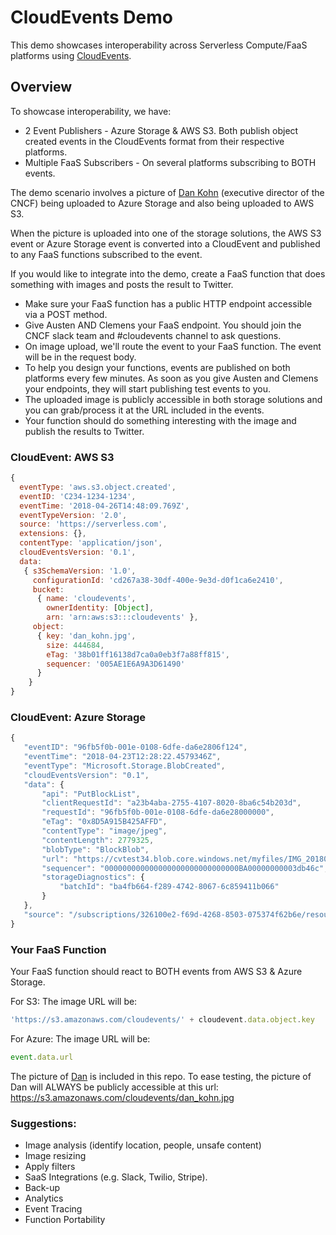 # CloudEvents Demo

This demo showcases interoperability across Serverless Compute/FaaS platforms using [CloudEvents](https://www.github.com/cloudevents/spec).

## Overview

To showcase interoperability, we have:

* 2 Event Publishers - Azure Storage & AWS S3.  Both publish object created events in the CloudEvents format from their respective platforms.
* Multiple FaaS Subscribers - On several platforms subscribing to BOTH events.

The demo scenario involves a picture of [Dan Kohn](./dan_kohn.jpg) (executive director of the CNCF) being uploaded to Azure Storage and also being uploaded to AWS S3.  

When the picture is uploaded into one of the storage solutions, the AWS S3 event or Azure Storage event is converted into a CloudEvent and published to any FaaS functions subscribed to the event.

If you would like to integrate into the demo, create a FaaS function that does something with images and posts the result to Twitter.

* Make sure your FaaS function has a public HTTP endpoint accessible via a POST method.
* Give Austen AND Clemens your FaaS endpoint.  You should join the CNCF slack team and #cloudevents channel to ask questions.
* On image upload, we'll route the event to your FaaS function.  The event will be in the request body.
* To help you design your functions, events are published on both platforms every few minutes.  As soon as you give Austen and Clemens your endpoints, they will start publishing test events to you.
* The uploaded image is publicly accessible in both storage solutions and you can grab/process it at the URL included in the events.
* Your function should do something interesting with the image and publish the results to Twitter.

### CloudEvent: AWS S3

```javascript
{
  eventType: 'aws.s3.object.created',
  eventID: 'C234-1234-1234',
  eventTime: '2018-04-26T14:48:09.769Z',
  eventTypeVersion: '2.0',
  source: 'https://serverless.com',
  extensions: {},
  contentType: 'application/json',
  cloudEventsVersion: '0.1',
  data:
   { s3SchemaVersion: '1.0',
     configurationId: 'cd267a38-30df-400e-9e3d-d0f1ca6e2410',
     bucket:
      { name: 'cloudevents',
        ownerIdentity: [Object],
        arn: 'arn:aws:s3:::cloudevents' },
     object:
      { key: 'dan_kohn.jpg',
        size: 444684,
        eTag: '38b01ff16138d7ca0a0eb3f7a88ff815',
        sequencer: '005AE1E6A9A3D61490'
      }
    }
}
```

### CloudEvent: Azure Storage

```javascript
{
   "eventID": "96fb5f0b-001e-0108-6dfe-da6e2806f124",
   "eventTime": "2018-04-23T12:28:22.4579346Z",
   "eventType": "Microsoft.Storage.BlobCreated",
   "cloudEventsVersion": "0.1",
   "data": {
       "api": "PutBlockList",
       "clientRequestId": "a23b4aba-2755-4107-8020-8ba6c54b203d",
       "requestId": "96fb5f0b-001e-0108-6dfe-da6e28000000",
       "eTag": "0x8D5A915B425AFFD",
       "contentType": "image/jpeg",
       "contentLength": 2779325,
       "blobType": "BlockBlob",
       "url": "https://cvtest34.blob.core.windows.net/myfiles/IMG_20180224_0004.jpg",
       "sequencer": "000000000000000000000000000000BA00000000003db46c",
       "storageDiagnostics": {
           "batchId": "ba4fb664-f289-4742-8067-6c859411b066"
       }
   },
   "source": "/subscriptions/326100e2-f69d-4268-8503-075374f62b6e/resourceGroups/cvtest34/providers/Microsoft.Storage/storageAccounts/cvtest34#/blobServices/default/containers/myfiles/blobs/IMG_20180224_0004.jpg"
}
```

### Your FaaS Function

Your FaaS function should react to BOTH events from AWS S3 & Azure Storage.

For S3: The image URL will be:

```javascript
'https://s3.amazonaws.com/cloudevents/' + cloudevent.data.object.key
```

For Azure: The image URL will be:

```javascript
event.data.url
```

The picture of [Dan](./dan_kohn.jpg) is included in this repo.  To ease testing, the picture of Dan will ALWAYS be publicly accessible at this url: https://s3.amazonaws.com/cloudevents/dan_kohn.jpg


### Suggestions:

* Image analysis (identify location, people, unsafe content)
* Image resizing
* Apply filters
* SaaS Integrations (e.g. Slack, Twilio, Stripe).
* Back-up
* Analytics
* Event Tracing
* Function Portability
